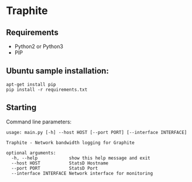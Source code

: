 # Traphite

## Requirements

* Python2 or Python3
* PIP

## Ubuntu sample installation:

```
apt-get install pip
pip install -r requirements.txt 
```

## Starting

Command line parameters:
```
usage: main.py [-h] --host HOST [--port PORT] [--interface INTERFACE]

Traphite - Network bandwidth logging for Graphite

optional arguments:
  -h, --help            show this help message and exit
  --host HOST           StatsD Hostname
  --port PORT           StatsD Port
  --interface INTERFACE Network interface for monitoring
```